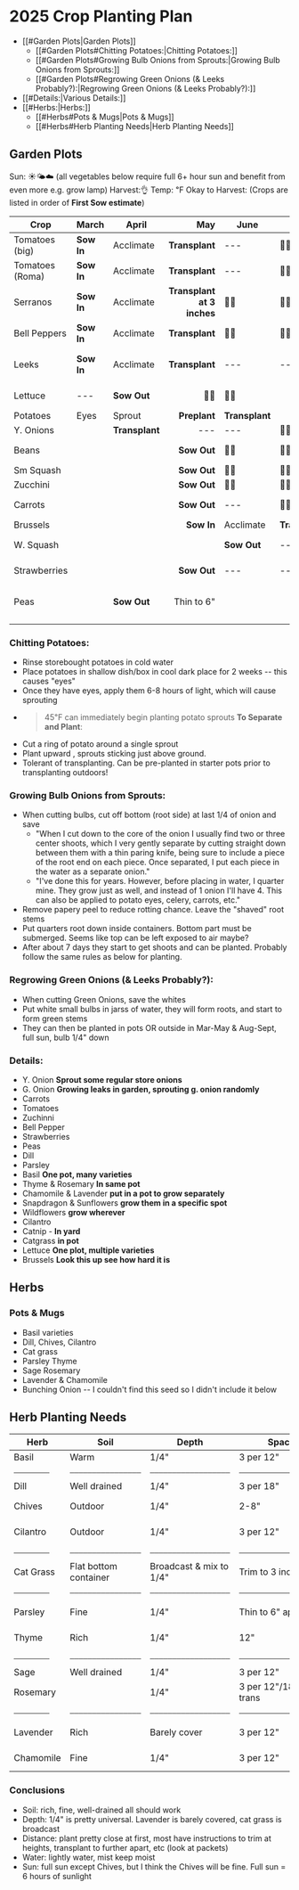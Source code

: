 
# 2025 Crop Planting Plan
- [[#Garden Plots|Garden Plots]]
	- [[#Garden Plots#Chitting Potatoes:|Chitting Potatoes:]]
	- [[#Garden Plots#Growing Bulb Onions from Sprouts:|Growing Bulb Onions from Sprouts:]]
	- [[#Garden Plots#Regrowing Green Onions (& Leeks Probably?):|Regrowing Green Onions (& Leeks Probably?):]]
- [[#Details:|Various Details:]]
-  [[#Herbs:|Herbs:]]
	- [[#Herbs#Pots & Mugs|Pots & Mugs]]
	- [[#Herbs#Herb Planting Needs|Herb Planting Needs]]

## Garden Plots

Sun: ☀️🌤️☁️ (all vegetables below require full 6+ hour sun and benefit from even more e.g. grow lamp)
Harvest:👌
Temp: ℉
Okay to Harvest: 
(Crops are listed in order of **First Sow estimate**)

| Crop            | March      | April          |                        May | June           | July           | August        | Sept  | Temp   | Depth | Space   | Seedlings | Notes                   |
| --------------- | ---------- | -------------- | -------------------------: | -------------- | -------------- | :------------ | ----- | ------ | ----- | ------- | --------- | ----------------------- |
| Tomatoes (big)  | **Sow In** | Acclimate      |             **Transplant** | ---            | 🧑‍🌾          | 🧑‍🌾         | 🧑‍🌾 | 70℉    | 1/4"  | 3-4'    | 7-10 Days |                         |
| Tomatoes (Roma) | **Sow In** | Acclimate      |             **Transplant** | ---            | 🧑‍🌾          | 🧑‍🌾         | 🧑‍🌾 | 70℉    | 1/4"  | 3-4'    | 7-10      |                         |
| Serranos        | **Sow In** | Acclimate      | **Transplant at 3 inches** | 🧑‍🌾          | 🧑‍🌾          | 🧑‍🌾         | 🧑‍🌾 | 80℉    | 1/4"  | 18"     | 10-12     |                         |
| Bell Peppers    | **Sow In** | Acclimate      |             **Transplant** | 🧑‍🌾          | 🧑‍🌾          | 🧑‍🌾         |       |        |       |         |           |                         |
| Leeks           | **Sow In** | Acclimate      |             **Transplant** | ---            | ---            | 🧑‍🌾         | 🧑‍🌾 | <75℉   | 1/2"  | 15"     | 10-15     | Earthed and blanched?   |
| Lettuce         | ---        | **Sow Out**    |                      🧑‍🌾 | 🧑‍🌾          |                | **Sow Again** | 🧑‍🌾 | 70℉    | 1/4"  | 8"      | 10-14     |                         |
| Potatoes        | Eyes       | Sprout         |               **Preplant** | **Transplant** |                |               |       | >45℉   |       |         |           |                         |
| Y. Onions       |            | **Transplant** |                        --- | ---            | 🧑‍🌾          | 🧑‍🌾         | 🧑‍🌾 |        |       |         |           |                         |
| Beans           |            |                |                **Sow Out** | 🧑‍🌾          | 🧑‍🌾          | 🧑‍🌾         | 🧑‍🌾 | 65℉    | 1"    | 3"      | 7-15 Days | Rods                    |
| Sm Squash       |            |                |                **Sow Out** | 🧑‍🌾          | 🧑‍🌾          | 🧑‍🌾         | 🧑‍🌾 | 70℉    | 1"    | 36"     | 10-14     |                         |
| Zucchini        |            |                |                **Sow Out** | 🧑‍🌾          | 🧑‍🌾          | 🧑‍🌾         | 🧑‍🌾 | 70℉    | 1"    | 36"     | 10-14     |                         |
| Carrots         |            |                |                **Sow Out** | ---            | 🧑‍🌾          | **Sow Again** | ---   | 50-80℉ | 1/2"  | 3"      |           | Sow in deep soil        |
| Brussels        |            |                |                 **Sow In** | Acclimate      | **Transplant** | ---           | 🧑‍🌾 | 65℉    | 1/4"  | 20"     | 10-21     |                         |
| W. Squash       |            |                |                            | **Sow Out**    | ---            | 🧑‍🌾         | 🧑‍🌾 | 70℉    | 1"    | 6'      |           | See packet              |
| Strawberries    |            |                |                **Sow Out** | ---            | ---            | ---           | 🧑‍🌾 |        | 1/4"  | 24      |           | See Instruct            |
| Peas            |            | **Sow Out**    |                 Thin to 6" |                |                | **Sow Out**   |       |        | 1"    | Thin 6" | 7-14      | See packet at 1-2" high |
|                 |            |                |                            |                |                |               |       |        |       |         |           |                         |

### Chitting Potatoes:
- Rinse storebought potatoes in cold water
- Place potatoes in shallow dish/box in cool dark place for 2 weeks -- this causes "eyes"
- Once they have eyes, apply them 6-8 hours of light, which will cause sprouting
- >45℉ can immediately begin planting potato sprouts
**To Separate and Plant**:
- Cut a ring of potato around a single sprout
- Plant upward , sprouts sticking just above ground.
- Tolerant of transplanting. Can be pre-planted in starter pots prior to transplanting outdoors!

### Growing Bulb Onions from Sprouts:
- When cutting bulbs, cut off bottom (root side) at last 1/4 of onion and save
	- "When I cut down to the core of the onion I usually find two or three center shoots, which I very gently separate by cutting straight down between them with a thin paring knife, being sure to include a piece of the root end on each piece. Once separated, I put each piece in the water as a separate onion."
	- "I've done this for years. However, before placing in water, I quarter mine. They grow just as well, and instead of 1 onion I'll have 4. This can also be applied to potato eyes, celery, carrots, etc."
- Remove papery peel to reduce rotting chance. Leave the "shaved" root stems
- Put quarters root down inside containers. Bottom part must be submerged. Seems like top can be left exposed to air maybe?
- After about 7 days they start to get shoots and can be planted. Probably follow the same rules as below for planting.

### Regrowing Green Onions (& Leeks Probably?):
- When cutting Green Onions, save the whites
- Put white small bulbs in jarss of water, they will form roots, and start to form green stems
- They can then be planted in pots OR outside in Mar-May & Aug-Sept, full sun, bulb 1/4" down

### Details:
- Y. Onion **Sprout some regular store onions**
- G. Onion **Growing leaks in garden, sprouting g. onion randomly**
- Carrots
- Tomatoes
- Zuchinni
- Bell Pepper
- Strawberries
- Peas
- Dill
- Parsley
- Basil **One pot, many varieties**
- Thyme & Rosemary **In same pot**
- Chamomile & Lavender **put in a pot to grow separately**
- Snapdragon & Sunflowers **grow them in a specific spot**
- Wildflowers **grow wherever**
- Cilantro
- Catnip - **In yard**
- Catgrass **in pot** 
- Lettuce **One plot, multiple varieties**
- Brussels **Look this up see how hard it is**

## Herbs
### Pots & Mugs
- Basil varieties
- Dill, Chives, Cilantro
- Cat grass
- Parsley Thyme
- Sage Rosemary
- Lavender & Chamomile
- Bunching Onion -- I couldn't find this seed so I didn't include it below

## Herb Planting Needs
| **Herb**  | **Soil**              | **Depth**               | **Space**                 | **Water**  | **Light**  |
| --------- | --------------------- | ----------------------- | ------------------------- | ---------- | ---------- |
| Basil     | Warm                  | 1/4"                    | 3 per 12"                 |            | Full sun   |
| ⎯⎯⎯⎯⎯⎯⎯⎯  | ⎯⎯⎯⎯⎯⎯⎯⎯⎯⎯⎯⎯⎯⎯⎯⎯      | ⎯⎯⎯⎯⎯⎯⎯⎯⎯⎯⎯⎯⎯⎯⎯⎯⎯⎯      | ⎯⎯⎯⎯⎯⎯⎯⎯⎯⎯⎯⎯⎯⎯⎯⎯⎯⎯⎯       | ⎯⎯⎯⎯⎯⎯⎯⎯⎯  | ⎯⎯⎯⎯⎯⎯⎯⎯   |
| Dill      | Well drained          | 1/4"                    | 3 per 18"                 |            | Full sun   |
| Chives    | Outdoor               | 1/4"                    | 2-8"                      |            | Part shade |
| Cilantro  | Outdoor               | 1/4"                    | 3 per 12"                 | Keep moist | Full sun   |
| ⎯⎯⎯⎯⎯⎯⎯⎯  | ⎯⎯⎯⎯⎯⎯⎯⎯⎯⎯⎯⎯⎯⎯⎯⎯      | ⎯⎯⎯⎯⎯⎯⎯⎯⎯⎯⎯⎯⎯⎯⎯⎯⎯⎯      | ⎯⎯⎯⎯⎯⎯⎯⎯⎯⎯⎯⎯⎯⎯⎯⎯⎯⎯⎯       | ⎯⎯⎯⎯⎯⎯⎯⎯⎯  | ⎯⎯⎯⎯⎯⎯⎯⎯   |
| Cat Grass | Flat bottom container | Broadcast & mix to 1/4" | Trim to 3 inches          |            | Partial?   |
| ⎯⎯⎯⎯⎯⎯⎯⎯  | ⎯⎯⎯⎯⎯⎯⎯⎯⎯⎯⎯⎯⎯⎯⎯⎯      | ⎯⎯⎯⎯⎯⎯⎯⎯⎯⎯⎯⎯⎯⎯⎯⎯⎯⎯      | ⎯⎯⎯⎯⎯⎯⎯⎯⎯⎯⎯⎯⎯⎯⎯⎯⎯⎯⎯       | ⎯⎯⎯⎯⎯⎯⎯⎯⎯  | ⎯⎯⎯⎯⎯⎯⎯⎯   |
| Parsley   | Fine                  | 1/4"                    | Thin to 6" apart          | Keep moist | Full sun   |
| Thyme     | Rich                  | 1/4"                    | 12"                       | Keep moist | Full Sun   |
| ⎯⎯⎯⎯⎯⎯⎯⎯  | ⎯⎯⎯⎯⎯⎯⎯⎯⎯⎯⎯⎯⎯⎯⎯⎯      | ⎯⎯⎯⎯⎯⎯⎯⎯⎯⎯⎯⎯⎯⎯⎯⎯⎯⎯      | ⎯⎯⎯⎯⎯⎯⎯⎯⎯⎯⎯⎯⎯⎯⎯⎯⎯⎯⎯       | ⎯⎯⎯⎯⎯⎯⎯⎯⎯  | ⎯⎯⎯⎯⎯⎯⎯⎯   |
| Sage      | Well drained          | 1/4"                    | 3 per 12"                 |            | Full sun   |
| Rosemary  |                       | 1/4"                    | 3 per 12"/18" after trans | Keep moist | Full sun   |
| ⎯⎯⎯⎯⎯⎯⎯⎯  | ⎯⎯⎯⎯⎯⎯⎯⎯⎯⎯⎯⎯⎯⎯⎯⎯      | ⎯⎯⎯⎯⎯⎯⎯⎯⎯⎯⎯⎯⎯⎯⎯⎯⎯⎯      | ⎯⎯⎯⎯⎯⎯⎯⎯⎯⎯⎯⎯⎯⎯⎯⎯⎯⎯⎯       | ⎯⎯⎯⎯⎯⎯⎯⎯⎯  | ⎯⎯⎯⎯⎯⎯⎯⎯   |
| Lavender  | Rich                  | Barely cover            | 3 per 12"                 | Keep moist | Full sun   |
| Chamomile | Fine                  | 1/4"                    | 3 per 12"                 | Keep moist | Full Sun   |
### Conclusions
- Soil: rich, fine, well-drained all should work
- Depth: 1/4" is pretty universal. Lavender is barely covered, cat grass is broadcast
- Distance: plant pretty close at first, most have instructions to trim at heights, transplant to further apart, etc (look at packets)
- Water: lightly water, mist keep moist
- Sun: full sun except Chives, but I think the Chives will be fine. Full sun = 6 hours of sunlight